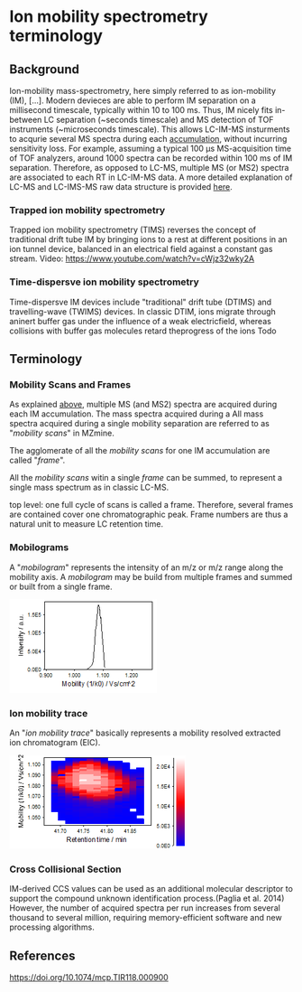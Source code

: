 # Ion mobility spectrometry terminology

## Background
Ion-mobility mass-spectrometry, here simply referred to as ion-mobility (IM), [...].
Modern devieces are able to perform IM separation on a millisecond timescale, typically within 10 to 100 ms. Thus, IM nicely fits in-between LC separation (~seconds timescale) and MS detection of TOF instruments (~microseconds timescale). This allows LC-IM-MS insturments to acqurie several MS spectra during each [accumulation](#frames-and-mobility-scans), without incurring sensitivity loss. For example, assuming a typical 100 µs MS-acquisition time of TOF analyzers, around 1000 spectra can be recorded within 100 ms of IM separation. Therefore, as opposed to LC-MS, multiple MS (or MS2) spectra are associated to each RT in LC-IM-MS data. A more detailed explanation of LC-MS and LC-IMS-MS raw data structure is provided [here](../workflows/imsworkflow/lc-ms-and-lc-ims-ms-data-comparison.md).

### Trapped ion mobility spectrometry
Trapped ion mobility spectrometry (TIMS) reverses the concept of traditional drift tube IM by bringing ions to a rest at different positions in an ion tunnel device, balanced in an electrical field against a constant gas stream.
Video: https://www.youtube.com/watch?v=cWjz32wky2A

### Time-dispersve ion mobility spectrometry
Time-dispersve IM devices include "traditional" drift tube (DTIMS) and travelling-wave (TWIMS) devices. In classic DTIM, ions migrate through aninert buffer gas under the influence of a weak electricfield, whereas collisions with buffer gas molecules retard theprogress of the ions
Todo


## Terminology

### Mobility Scans and Frames
As explained [above](#background), multiple MS (and MS2) spectra are acquired during each IM accumulation. 
The mass spectra acquired during a 
All mass spectra acquired during a single mobility separation are referred to as "_mobility scans_" in MZmine. 

The agglomerate of all the _mobility scans_ for one IM accumulation are called "_frame_".

All the _mobility scans_ witin a single _frame_ can be summed, to represent a single mass spectrum as in classic LC-MS.

top level: one full cycle of scans is called
a frame. Therefore, several frames are contained cover one chromatographic peak.
Frame numbers are thus a natural unit to measure LC retention time.

### Mobilograms

A "_mobilogram_" represents the intensity of an m/z or m/z range along the mobility axis. A
_mobilogram_ may be build from multiple frames and summed or built from a single frame.

![mobilogram](mobilogram.png)

### Ion mobility trace

An "_ion mobility trace_" basically represents a mobility resolved extracted ion chromatogram (EIC).

![trace](trace.png)

### Cross Collisional Section
IM-derived CCS values can be used as an additional molecular descriptor to support the compound unknown identification process.(Paglia et al. 2014) However, the number of acquired spectra per run increases from several thousand to several million, requiring memory-efficient software and new processing algorithms. 


## References
https://doi.org/10.1074/mcp.TIR118.000900

